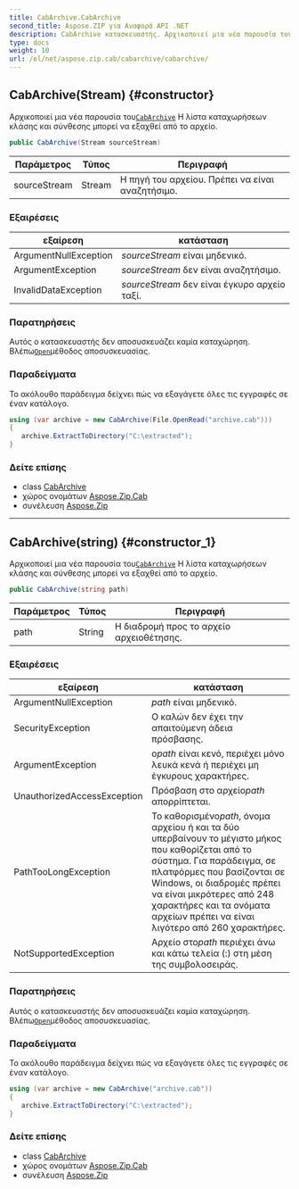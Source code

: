 ```yaml
---
title: CabArchive.CabArchive
second_title: Aspose.ZIP για Αναφορά API .NET
description: CabArchive κατασκευαστής. Αρχικοποιεί μια νέα παρουσία τουCabArchive Η λίστα καταχωρήσεων κλάσης και σύνθεσης μπορεί να εξαχθεί από το αρχείο.
type: docs
weight: 10
url: /el/net/aspose.zip.cab/cabarchive/cabarchive/
---
```

## CabArchive(Stream) {#constructor}

Αρχικοποιεί μια νέα παρουσία του[`CabArchive`](../) Η λίστα καταχωρήσεων κλάσης και σύνθεσης μπορεί να εξαχθεί από το αρχείο.

```csharp
public CabArchive(Stream sourceStream)
```

| Παράμετρος | Τύπος | Περιγραφή |
| --- | --- | --- |
| sourceStream | Stream | Η πηγή του αρχείου. Πρέπει να είναι αναζητήσιμο. |

### Εξαιρέσεις

| εξαίρεση | κατάσταση |
| --- | --- |
| ArgumentNullException | *sourceStream* είναι μηδενικό. |
| ArgumentException | *sourceStream* δεν είναι αναζητήσιμο. |
| InvalidDataException | *sourceStream* δεν είναι έγκυρο αρχείο ταξί. |

### Παρατηρήσεις

Αυτός ο κατασκευαστής δεν αποσυσκευάζει καμία καταχώρηση. Βλέπω[`Open`](../../cabentry/open/)μέθοδος αποσυσκευασίας.

### Παραδείγματα

Το ακόλουθο παράδειγμα δείχνει πώς να εξαγάγετε όλες τις εγγραφές σε έναν κατάλογο.

```csharp
using (var archive = new CabArchive(File.OpenRead("archive.cab")))
{ 
   archive.ExtractToDirectory("C:\extracted");
}
```

### Δείτε επίσης

* class [CabArchive](../)
* χώρος ονομάτων [Aspose.Zip.Cab](../../cabarchive/)
* συνέλευση [Aspose.Zip](../../../)

---

## CabArchive(string) {#constructor_1}

Αρχικοποιεί μια νέα παρουσία του[`CabArchive`](../) Η λίστα καταχωρήσεων κλάσης και σύνθεσης μπορεί να εξαχθεί από το αρχείο.

```csharp
public CabArchive(string path)
```

| Παράμετρος | Τύπος | Περιγραφή |
| --- | --- | --- |
| path | String | Η διαδρομή προς το αρχείο αρχειοθέτησης. |

### Εξαιρέσεις

| εξαίρεση | κατάσταση |
| --- | --- |
| ArgumentNullException | *path* είναι μηδενικό. |
| SecurityException | Ο καλών δεν έχει την απαιτούμενη άδεια πρόσβασης. |
| ArgumentException | ο*path* είναι κενό, περιέχει μόνο λευκά κενά ή περιέχει μη έγκυρους χαρακτήρες. |
| UnauthorizedAccessException | Πρόσβαση στο αρχείο*path* απορρίπτεται. |
| PathTooLongException | Το καθορισμένο*path*, όνομα αρχείου ή και τα δύο υπερβαίνουν το μέγιστο μήκος που καθορίζεται από το σύστημα. Για παράδειγμα, σε πλατφόρμες που βασίζονται σε Windows, οι διαδρομές πρέπει να είναι μικρότερες από 248 χαρακτήρες και τα ονόματα αρχείων πρέπει να είναι λιγότερο από 260 χαρακτήρες. |
| NotSupportedException | Αρχείο στο*path* περιέχει άνω και κάτω τελεία (:) στη μέση της συμβολοσειράς. |

### Παρατηρήσεις

Αυτός ο κατασκευαστής δεν αποσυσκευάζει καμία καταχώρηση. Βλέπω[`Open`](../../cabentry/open/)μέθοδος αποσυσκευασίας.

### Παραδείγματα

Το ακόλουθο παράδειγμα δείχνει πώς να εξαγάγετε όλες τις εγγραφές σε έναν κατάλογο.

```csharp
using (var archive = new CabArchive("archive.cab")) 
{ 
   archive.ExtractToDirectory("C:\extracted");
}
```

### Δείτε επίσης

* class [CabArchive](../)
* χώρος ονομάτων [Aspose.Zip.Cab](../../cabarchive/)
* συνέλευση [Aspose.Zip](../../../)


